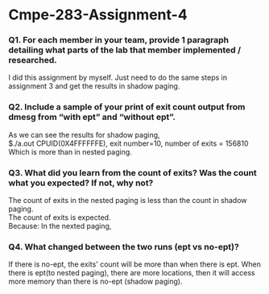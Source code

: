 # Cmpe-283-Assignment-4  
### Q1. For each member in your team, provide 1 paragraph detailing what parts of the lab that member implemented / researched.  
I did this assignment by myself. Just need to do the same steps in assignment 3 and get the results in shadow paging.  
### Q2. Include a sample of your print of exit count output from dmesg from “with ept” and “without ept”.  
As we can see the results for shadow paging,  
 $./a.out CPUID(0X4FFFFFFE), exit number=10, number of exits = 156810  
 Which is more than in nested paging. 
### Q3. What did you learn from the count of exits? Was the count what you expected? If not, why not?  
The count of exits in the nested paging is less than the count in shadow paging.  
The count of exits is expected.  
Because: 
In the nexted paging, 
### Q4. What changed between the two runs (ept vs no-ept)?
 If there is no-ept, the exits' count will be more than when there is ept. When there is ept(to nested paging), there are more locations, then it will access more memory than there is no-ept (shadow paging). 
